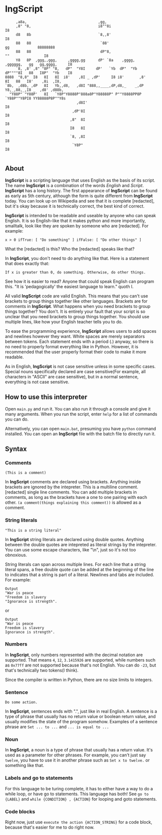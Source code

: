# IngScript

```ingscript
     ,a8a,                                 ,gg,
     ,8" "8,                               i8""8i                                           I8
     d8   8b                               `8,,8'                                           I8
     88   88                                `88'                          gg             88888888
     88   88                                dP"8,                         ""                I8
     Y8   8P  ,ggg,,ggg,     ,gggg,gg      dP' `8a    ,gggg,   ,gggggg,   gg   gg,gggg,     I8
     `8, ,8' ,8" "8P" "8,   dP"  "Y8I     dP'   `Yb  dP"  "Yb  dP""""8I   88   I8P"  "Yb    I8
8888  "8,8"  I8   8I   8I  i8'    ,8I _ ,dP'     I8 i8'       ,8'    8I   88   I8'    ,8i  ,I8,  
`8b,  ,d8b, ,dP   8I   Yb,,d8,   ,d8I "888,,____,dP,d8,_    _,dP     Y8,_,88,_,I8 _  ,d8' ,d88b,
  "Y88P" "Y88P'   8I   `Y8P"Y8888P"888a8P"Y88888P" P""Y8888PP8P      `Y88P""Y8PI8 YY88888P8P""Y8s
                                 ,d8I'                                         I8
                               ,dP'8I                                          I8
                              ,8"  8I                                          I8
                              I8   8I                                          I8
                              `8, ,8I                                          I8
                               `Y8P"                                           I8


```

## About

**IngScript** is a scripting language that uses English as the basis of its script. The name **IngScript** is a combination of the words *English* and *Script*. **IngScript** has a long history. The first appearance of **IngScript** can be found as early as 5th century, although the form is quite different from **IngScript** today. You can look up on Wikipedia and see that it is complete [redacted], but it's okay because it is technically correct, the best kind of correct.

**IngScript** is intended to be readable and useable by anyone who can speak English. It is so English-like that it makes python and more importantly, smalltalk, look like they are spoken by someone who are [redacted]. For example:

```smalltalk
x > 0 ifTrue: [ "Do something" ] ifFalse: [ "Do other things" ]
```

What the [redacted] is this? Who the [redacted] speaks like that?

In **IngScript**, you don't need to do anything like that. Here is a statement that does exactly that:

```ingscript
If x is greater than 0, do something. Otherwise, do other things.
```

See how it is easier to read? Anyone that could speak English can program this. "It is 'pedagogically' the easiest language to learn." quoth I.

All valid **IngScript** code are valid English. This means that you can't use brackets to group things together like other languages. Brackets are for comments in **IngScript**. What happens when you need brackets to group things together? You don't. It is entirely your fault that your script is so unclear that you need brackets to group things together. You should use multiple lines, like how your English teacher tells you to do.

To ease the programming experience, **IngScript** allows users to add spaces and newlines however they want. White spaces are merely separators between tokens. Each statement ends with a period (.) anyway, so there is no need to properly format everything like in Python. However, it is recommended that the user properly format their code to make it more readable.

As in English, **IngScript** is not case sensitive unless in some specific cases. Special nouns specifically declared are case sensitive(For example, all characters in "ASCII" are case sensitive), but in a normal sentence, everything is not case sensitive.

## How to use this interpreter

Open `main.py` and run it. You can also run it through a console and give it many arguments. When you run the script, enter `help` for a list of commands you can do.

Alternatively, you can open `main.bat`, presuming you have `python` command installed. You can open an **IngScript** file with the batch file to directly run it.

## Syntax

### Comments

```ingscript
(This is a comment)
```

In **IngScript** comments are declared using brackets. Anything inside brackets are ignored by the intepreter. This is a multiline comment. [redacted] single line comments. You can add multiple brackets in comments, as long as the brackets have a one to one pairing with each other. `(a comment(things explaining this comment))` is allowed as a comment.

### String literals

```ingscript
"This is a string literal"
```

In **IngScript** string literals are declared using double quotes. Anything between the double quotes are intepreted as literal strings by the intepreter. You can use some escape characters, like "\n", just so it's not too obnoxious.

String literals can span across multiple lines. For each line that a string literal spans, a free double quote can be added at the beginning of the line to indicates that a string is part of a literal. Newlines and tabs are included. For example:

```ingscript
Output
"War is peace
"Freedom is slavery
"Ignorance is strength".
```

or

```ingscript
Output
"War is peace
Freedom is slavery
Ignorance is strength".
```

### Numbers

In **IngScript**, only numbers represented with the decimal notation are supported. That means `4`, `12`, `3.1415926` are supported, while numbers such as `0x77ff` are not supported because that's not English. You can do `-23`, but that's technically two tokens(I think).

Since the compiler is written in Python, there are no size limits to integers.

### Sentence

```ingscript
Do some action.
```

In **IngScript**, sentences ends with ".", just like in real English. A sentence is a type of phrase that usually has no return value or boolean return value, and usually modifies the state of the program somehow. Examples of a sentence phrase are `Set ... to ...` and `... is equal to ...`

### Noun

In **IngScript**, a noun is a type of phrase that usually has a return value. It's used as a parameter for other phrases. For example, you can't just say `twelve`, you have to use it in another phrase such as `Set x to twelve.` or something like that.

### Labels and go to statements

For this language to be turing complete, it has to either have a way to do a while loop, or have go to statements. This language has both! See `go to {LABEL}` and `while {CONDITION} , {ACTION}` for looping and goto statements.

### Code blocks

Right now, just use `execute the action {ACTION_STRING}` for a code block, because that's easier for me to do right now.
